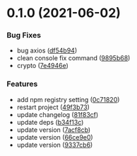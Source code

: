 # 0.1.0 (2021-06-02)

### Bug Fixes

- bug axios ([df54b94](https://github.com/ZWkang/upload-image-tool/commit/df54b9495eb01fa8839452ea6c4cf92f403d614b))
- clean console fix command ([9895b68](https://github.com/ZWkang/upload-image-tool/commit/9895b68481ac2b70163aa0aa6b5e939ea581cd82))
- crypto ([7e4946e](https://github.com/ZWkang/upload-image-tool/commit/7e4946e0ab087e93954d9707739a322f6bd5e320))

### Features

- add npm registry setting ([0c71820](https://github.com/ZWkang/upload-image-tool/commit/0c71820cf1bf198263525b232278aac74408dc1b))
- restart project ([49f3b73](https://github.com/ZWkang/upload-image-tool/commit/49f3b73cfb7d35348986ef0a7e3b5db694531c87))
- update changelog ([81f83cf](https://github.com/ZWkang/upload-image-tool/commit/81f83cfca264233af866f23fc40a5eae8fd07c79))
- update deps ([b34f13c](https://github.com/ZWkang/upload-image-tool/commit/b34f13c41f2902df4a9b21d586b806070c0e0d70))
- update version ([7acf8cb](https://github.com/ZWkang/upload-image-tool/commit/7acf8cb844f78ce37b1912fe990d06f462a50399))
- update version ([66ce9e0](https://github.com/ZWkang/upload-image-tool/commit/66ce9e07da23b3f10124c3ab9592af7ed089ace7))
- update version ([9337cb6](https://github.com/ZWkang/upload-image-tool/commit/9337cb62df7a5216388cca3c7ebdbfb8964cdbad))
